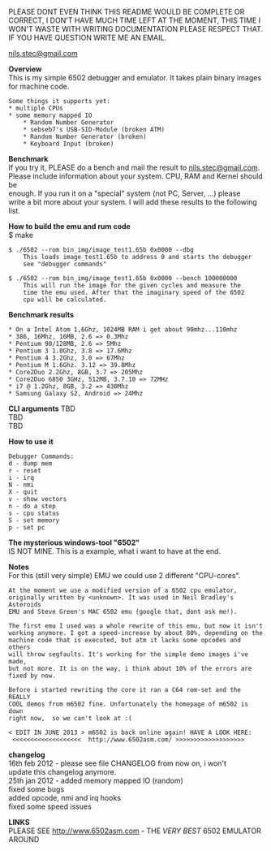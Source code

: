 
PLEASE DONT EVEN THINK THIS README WOULD BE COMPLETE OR CORRECT, I DON'T HAVE
MUCH TIME LEFT AT THE MOMENT, THIS TIME I WON'T WASTE WITH WRITING DOCUMENTATION
PLEASE RESPECT THAT. IF YOU HAVE QUESTION WRITE ME AN EMAIL.

<nils.stec@gmail.com>


**Overview**  
	This is my simple 6502 debugger and emulator. It takes plain binary 
	images for machine code.  
  
	Some things it supports yet:  
	* multiple CPUs  
	* some memory mapped IO  
		* Random Number Generator  
		* sebseb7's USB-SID-Module (broken ATM)  
		* Random Number Generator (broken)  
		* Keyboard Input (broken)  
  
**Benchmark**  
If you try it, PLEASE do a bench and mail the result to <nils.stec@gmail.com>.  
Please include information about your system. CPU, RAM and Kernel should be  
enough. If you run it on a "special" system (not PC, Server, ...) please   
write a bit more about your system. I will add these results to the following  
list.  
  
**How to build the emu and rum code**  
	$ make  
  
	$ ./6502 --rom bin_img/image_test1.65b 0x0000 --dbg  
		This loads image_test1.65b to address 0 and starts the debugger 
		see "debugger commands"  
  
	$ ./6502 --rom bin_img/image_test1.65b 0x0000 --bench 100000000  
		This will run the image for the given cycles and measure the   
		time the emu used. After that the imaginary speed of the 6502  
		cpu will be calculated.  
  
**Benchmark results**  
  
	* On a Intel Atom 1,6Ghz, 1024MB RAM i get about 90mhz...110mhz
	* 386, 16Mhz, 16MB, 2.6 => 0.3Mhz
	* Pentium 90/128MB, 2.6 => 5Mhz  
	* Pentium 3 1.0Ghz, 3.8 => 17.6Mhz
	* Pentium 4 3.2Ghz, 3.0 => 67Mhz  
	* Pentium M 1.6Ghz. 3.12 => 39.8Mhz
	* Core2Duo 2.2Ghz, 8GB, 3.7 => 205Mhz  
	* Core2Duo 6850 3GHz, 512MB, 3.7.10 => 72MHz
	* i7 @ 1.2Ghz, 8GB, 3.2 => 430Mhz  
	* Samsung Galaxy S2, Android => 24Mhz    

  
**CLI arguments** 
	TBD  
	TBD  
	TBD  
  
**How to use it**  
  
	Debugger Commands:  
	d - dump mem  
	r - reset  
	i - irq  
	N - nmi  
	X - quit  
	v - show vectors  
	n - do a step  
	s - cpu status  
	S - set memory  
	p - set pc  
   
**The mysterious windows-tool "6502"**  
	IS NOT MINE. This is a example, what i want to have at the end.  
  
**Notes**  
	For this (still very simple) EMU we could use 2 different "CPU-cores".  
  
	At the moment we use a modified version of a 6502 cpu emulator, 
	originally written by <unknown>. It was used in Neil Bradley's Asteroids
	EMU and Steve Green's MAC 6502 emu (google that, dont ask me!).  

	The first emu I used was a whole rewrite of this emu, but now it isn't
	working anymore. I got a speed-increase by about 80%, depending on the 
	machine code that is executed, but atm it lacks some opcodes and others 
	will throw segfaults. It's working for the simple demo images i've made,
	but not more. It is on the way, i think about 10% of the errors are 
	fixed by now.   
  
	Before i started rewriting the core it ran a C64 rom-set and the REALLY 
	COOL demos from m6502 fine. Unfortunately the homepage of m6502 is down 
	right now,  so we can't look at :(

	< EDIT IN JUNE 2013 > m6502 is back online again! HAVE A LOOK HERE:
	 <<<<<<<<<<<<<<<<<<<  http://www.6502asm.com/ >>>>>>>>>>>>>>>>>>>

**changelog**  
		16th feb 2012 - please see file CHANGELOG from now on, i won't  
				update this changelog anymore.  
		25th jan 2012 - added memory mapped IO (random)  
				fixed some bugs  
				added opcode, nmi and irq hooks  
				  fixed some speed issues  

**LINKS**  
	PLEASE SEE http://www.6502asm.com - THE *VERY BEST* 6502 EMULATOR AROUND

